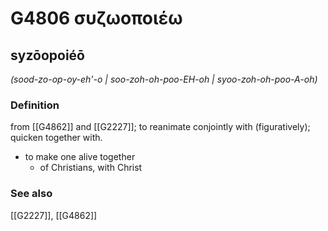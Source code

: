 # G4806 συζωοποιέω

## syzōopoiéō

_(sood-zo-op-oy-eh'-o | soo-zoh-oh-poo-EH-oh | syoo-zoh-oh-poo-A-oh)_

### Definition

from [[G4862]] and [[G2227]]; to reanimate conjointly with (figuratively); quicken together with.

- to make one alive together
  - of Christians, with Christ

### See also

[[G2227]], [[G4862]]

